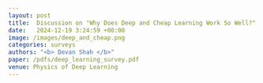 ```yaml
---
layout: post
title:  Discussion on "Why Does Deep and Cheap Learning Work So Well?"
date:   2024-12-19 3:24:59 +00:00
image: /images/deep_and_cheap.png
categories: surveys    
authors: "<b> Devan Shah </b>"
paper: /pdfs/deep_learning_survey.pdf
venue: Physics of Deep Learning
---
```

